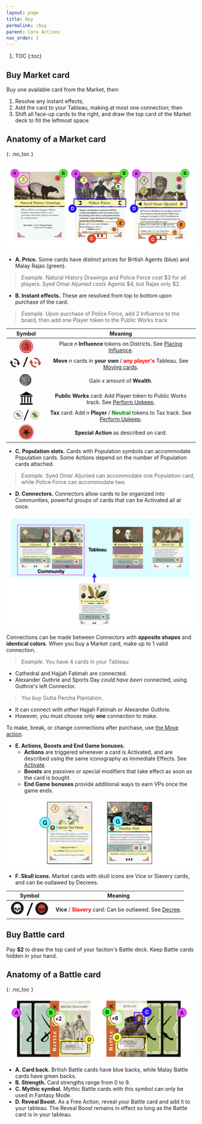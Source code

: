 ```yaml
---
layout: page
title: Buy
permalink: /buy
parent: Core Actions
nav_order: 1
---
```

1. TOC
{:toc}

## Buy Market card

Buy one available card from the Market, then:

1. Resolve any instant effects;
2. Add the card to your Tableau, making at most one connection; then
3. Shift all face-up cards to the right, and draw the top card of the Market deck to fill the leftmost space.

## Anatomy of a Market card
{: .no_toc }

![Market cards](/img/market_card_anatomy.jpg)

- **A. Price.** Some cards have distinct prices for British Agents (blue) and Malay Rajas (green).
> *Example.* Natural History Drawings and Police Force cost $3 for all players. Syed Omar Aljunied costs Agents $4, but Rajas only $2.
- **B. Instant effects.** These are resolved from top to bottom upon purchase of the card.
> *Example.* Upon purchase of Police Force, add 2 Influence to the board, then add one Player token to the Public Works track.

| Symbol | Meaning |
| :---: | :---: |
| ![Influence](/img/icons/influence.png) | Place *n* **Influence** tokens on Districts. See [Placing Influence](/important-concepts#placing-influence). |
| ![Move](/img/icons/move.png) | **Move** *n* cards in **your own** / <span style="color:red"><strong>any player's</strong></span> Tableau. See [Moving cards](/important-concepts#moving-cards). |
| ![Wealth](/img/icons/wealth.png) | Gain *x* amount of **Wealth**. |
| ![Public Work](/img/icons/public_works.png) | **Public Works** card: Add Player token to Public Works track. See [Perform Upkeep](/sequence-of-play#4-perform-upkeep). |
| ![Tax and Philanthropy](/img/icons/tax_philanthropy.png) | **Tax** card: Add *n* **Player** / <span style="color:green"><strong>Neutral</strong></span> tokens to Tax track. See [Perform Upkeep](/sequence-of-play#4-perform-upkeep). |
| ![Special](/img/icons/special.png) | **Special Action** as described on card. |

- **C. Population slots.** Cards with Population symbols can accommodate Population cards. Some Actions depend on the number of Population cards attached.

> *Example.* Syed Omar Aljunied can accommodate one Population card, while Police Force can accommodate two.

- **D. Connectors.** Connectors allow cards to be organized into Communities, powerful groups of cards that can be Activated all at once.

![Community](/img/community.jpg)

Connections can be made between Connectors with **opposite shapes** and **identical colors**. When you buy a Market card, make up to 1 valid connection.

> *Example.* You have 4 cards in your Tableau:
- Cathedral and Hajjah Fatimah are connected.
- Alexander Guthrie and Sports Day *could have been* connected, using Guthrie's left Connector.

> You buy Gutta Percha Plantation.
- It can connect with *either* Hajjah Fatimah or Alexander Guthrie.
- However, you must choose only **one** connection to make.

To make, break, or change connections after purchase, use [the Move action](/important-concepts#moving-cards).

- **E. Actions, Boosts and End Game bonuses.**
    - **Actions** are triggered whenever a card is Activated, and are described using the same iconography as Immediate Effects. See [Activate](/activate).
    - **Boosts** are passives or special modifiers that take effect as soon as the card is bought.
    - **End Game bonuses** provide additional ways to earn VPs once the game ends.

![Vice and Slavery](/img/vice_slavery.jpg)
- **F. Skull icons.** Market cards with skull icons are Vice or Slavery cards, and can be outlawed by Decrees.

| Symbol | Meaning |
| :---: | :---: |
| ![Vice and Slavery](/img/icons/vice_slavery.png) | **Vice** / <span style="color:red"><strong>Slavery</strong></span> card: Can be outlawed. See [Decree](/decree).  |


## Buy Battle card

Pay **$2** to draw the top card of your faction's Battle deck. Keep Battle cards hidden in your hand. 

## Anatomy of a Battle card
{: .no_toc }

![Battle cards](/img/battle_card_anatomy.jpg)
- **A. Card back.** British Battle cards have blue backs, while Malay Battle cards have green backs.
- **B. Strength.** Card strengths range from 0 to 9.
- **C. Mythic symbol.** Mythic Battle cards with this symbol can only be used in Fantasy Mode.
- **D. Reveal Boost.** As a Free Action, reveal your Battle card and add it to your tableau. The Reveal Boost remains in effect so long as the Battle card is in your tableau.